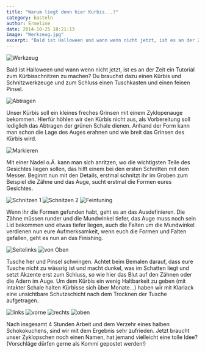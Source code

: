 ```yaml
---
title: "Warum liegt denn hier Kürbis...?"
category: basteln
author: Ermeline
date: 2014-10-25 18:21:13
image: "Werkzeug.jpg"
excerpt: "Bald ist Halloween und wann wenn nicht jetzt, ist es an der Zeit ein Tutorial zum Kürbisschnitzen zu machen?"
---
```


![Werkzeug](Werkzeug.jpg)

Bald ist Halloween und wann wenn nicht jetzt, ist es an der Zeit ein Tutorial zum Kürbisschnitzen zu machen? Du brauchst dazu einen Kürbis und Schnitzwerkzeuge und zum Schluss einen Tuschkasten und einen feinen Pinsel.


![Abtragen](Abtragen.jpg)

Unser Kürbis soll ein kleines freches Grinsen mit einem Zyklopenauge bekommen. Hierfür höhlen wir den Kürbis nicht aus, als Vorbereitung soll lediglich das Abtragen der grünen Schale dienen. Anhand der Form kann man schon die Lage des Auges erahnen und wie breit das Grinsen des Kürbis wird.


![Markieren](Markieren.jpg)

Mit einer Nadel o.Ä. kann man sich anritzen, wo die wichtigsten Teile des Gesichtes liegen sollen, das hilft einem bei den ersten Schnitten mit dem Messer. Beginnt nun mit den Details, erstmal schnitzt ihr im Groben zum Beispiel die Zähne und das Auge, sucht erstmal die Formen eures Gesichtes.


![Schnitzen 1](Schnitzen1.jpg)
![Schnitzen 2](Schnitzen2.jpg)
![Feintuning](Feintuning.jpg)

Wenn ihr die Formen gefunden habt, geht es an das Ausdefinieren. Die Zähne müssen runder und die Mundwinkel tiefer, das Auge muss noch sein Lid bekommen und etwas tiefer liegen, auch die Falten um die Mundwinkel verdienen nun eure Aufmerksamkeit, wenn euch die Formen und Falten gefallen, geht es nun an das Finishing.  


![Seitelinks](Seitelinks.jpg)
![von Oben](vonOben.jpg)

Tusche her und Pinsel schwingen. Achtet beim Bemalen darauf, dass eure Tusche nicht zu wässrig ist und macht dunkel, was im Schatten liegt und setzt Akzente erst zum Schluss, so wie hier das Blut auf den Zähnen oder die Adern im Auge. Um dem Kürbis ein wenig Haltbarkeit zu geben (mit intakter Schale halten Kürbisse sich über Monate...) haben wir mit Klarlack eine unsichtbare Schutzschicht nach dem Trocknen der Tusche aufgetragen.


![links](links.jpg)
![vorne](vorne.jpg)
![rechts](rechts.jpg)
![oben](oben.jpg)

Nach insgesamt 4 Stunden Arbeit und dem Verzehr eines halben Schokokuchens, sind wir mit dem Ergebnis sehr zufrieden. Jetzt braucht unser Zyklopschen noch einen Namen, hat jemand vielleicht eine tolle Idee? (Vorschläge dürfen gerne als Kommi gepostet werden!)
